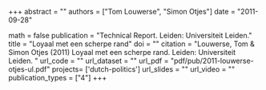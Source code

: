 +++
abstract = ""
authors = ["Tom Louwerse", "Simon Otjes"]
date = "2011-09-28"

math = false
publication = "Technical Report. Leiden: Universiteit Leiden."
title = "Loyaal met een scherpe rand"
doi = ""
citation = "Louwerse, Tom & Simon Otjes (2011) Loyaal met een scherpe rand. Leiden: Universiteit Leiden. "
url_code = ""
url_dataset = ""
url_pdf = "pdf/pub/2011-louwerse-otjes-ul.pdf"
projects= ['dutch-politics']
url_slides = ""
url_video = ""
publication_types = ["4"]
+++

